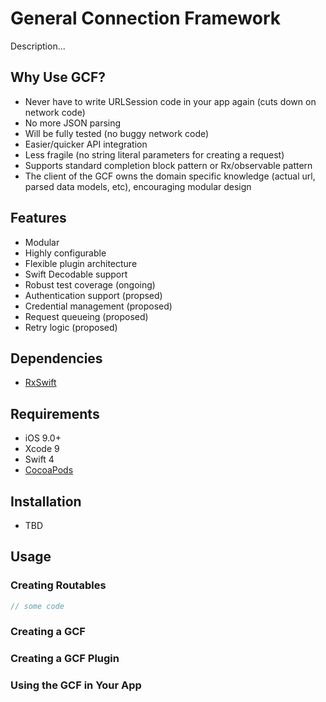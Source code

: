 # General Connection Framework

Description...

## Why Use GCF?

- Never have to write URLSession code in your app again (cuts down on network code)
- No more JSON parsing
- Will be fully tested (no buggy network code)
- Easier/quicker API integration
- Less fragile (no string literal parameters for creating a request)
- Supports standard completion block pattern or Rx/observable pattern
- The client of the GCF owns the domain specific knowledge (actual url, parsed data models, etc), encouraging modular design

## Features

- Modular
- Highly configurable
- Flexible plugin architecture
- Swift Decodable support
- Robust test coverage (ongoing)
- Authentication support (propsed)
- Credential management (proposed)
- Request queueing (proposed)
- Retry logic (proposed)

## Dependencies

- [RxSwift]

## Requirements

- iOS 9.0+
- Xcode 9
- Swift 4
- [CocoaPods]

## Installation

 - TBD

## Usage

### Creating Routables

```swift
// some code
```

### Creating a GCF

### Creating a GCF Plugin

### Using the GCF in Your App


[RxSwift]: https://github.com/ReactiveX/RxSwift/
[CocoaPods]: https://github.com/CocoaPods/CocoaPods
